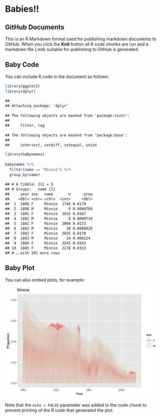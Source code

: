 Babies!!
================

## GitHub Documents

This is an R Markdown format used for publishing markdown documents to
GitHub. When you click the **Knit** button all R code chunks are run and
a markdown file (.md) suitable for publishing to GitHub is generated.

## Baby Code

You can include R code in the document as follows:

``` r
library(ggplot2)
library(dplyr)
```

    ## 
    ## Attaching package: 'dplyr'

    ## The following objects are masked from 'package:stats':
    ## 
    ##     filter, lag

    ## The following objects are masked from 'package:base':
    ## 
    ##     intersect, setdiff, setequal, union

``` r
library(babynames)

babynames %>% 
  filter(name == "Minnie") %>% 
  group_by(name)
```

    ## # A tibble: 211 × 5
    ## # Groups:   name [1]
    ##     year sex   name       n      prop
    ##    <dbl> <chr> <chr>  <int>     <dbl>
    ##  1  1880 F     Minnie  1746 0.0179   
    ##  2  1880 M     Minnie     9 0.0000760
    ##  3  1881 F     Minnie  1653 0.0167   
    ##  4  1881 M     Minnie     8 0.0000739
    ##  5  1882 F     Minnie  2004 0.0173   
    ##  6  1882 M     Minnie    10 0.0000820
    ##  7  1883 F     Minnie  2035 0.0170   
    ##  8  1883 M     Minnie    14 0.000124 
    ##  9  1884 F     Minnie  2243 0.0163   
    ## 10  1885 F     Minnie  2178 0.0153   
    ## # … with 201 more rows

## Baby Plot

You can also embed plots, for example:

![](README_files/figure-gfm/pressure-1.png)<!-- -->

Note that the `echo = FALSE` parameter was added to the code chunk to
prevent printing of the R code that generated the plot.
